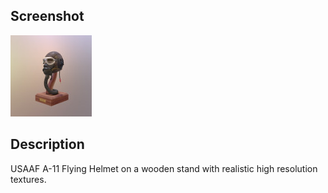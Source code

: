 ## Screenshot

![screenshot](screenshot/screenshot.jpg)

## Description

USAAF A-11 Flying Helmet on a wooden stand with realistic high resolution textures.